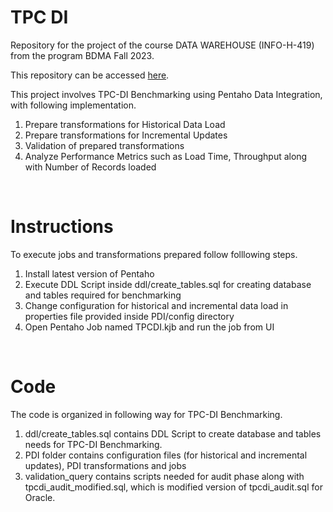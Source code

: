 # TPC DI
Repository for the project of the course DATA WAREHOUSE (INFO-H-419) from the program BDMA Fall 2023.

This repository can be accessed [here](https://github.com/SonyShrestha/TPC_DI_PDI).

This project involves TPC-DI Benchmarking using Pentaho Data Integration, with following implementation.
1. Prepare transformations for Historical Data Load
2. Prepare transformations for Incremental Updates
3. Validation of prepared transformations 
4. Analyze Performance Metrics such as Load Time, Throughput along with Number of Records loaded

<br/>

# Instructions
To execute jobs and transformations prepared follow folllowing steps.
1. Install latest version of Pentaho 
2. Execute DDL Script inside ddl/create_tables.sql for creating database and tables required for benchmarking
3. Change configuration for historical and incremental data load in properties file provided inside PDI/config directory
4. Open Pentaho Job named TPCDI.kjb and run the job from UI

<br/>

# Code
The code is organized in following way for TPC-DI Benchmarking.
1. ddl/create_tables.sql contains DDL Script to create database and tables needs for TPC-DI Benchmarking.
2. PDI folder contains configuration files (for historical and incremental updates), PDI transformations and jobs
3. validation_query contains scripts needed for audit phase along with tpcdi_audit_modified.sql, which is modified version of tpcdi_audit.sql for Oracle.